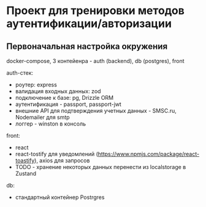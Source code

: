 # Проект для тренировки методов аутентификации/авторизации

## Первоначальная настройка окружения
docker-compose, 3 контейенра - auth (backend), db (postgres), front

auth-стек:
- роутер: express
- валидация входных данных: zod
- подключение к базе: pg, Drizzle ORM
- аутентификация - passport, passport-jwt
- внешние API для подтверждения учетных данных - SMSC.ru, Nodemailer для smtp
- логгер - winston в консоль

front:
- react
- react-tostify для уведомлений (https://www.npmjs.com/package/react-toastify), axios для запросов 
- TODO - хранение некоторых данных перенести из localstorage в Zustand

db:
- стандартный контейнер Postrgres


